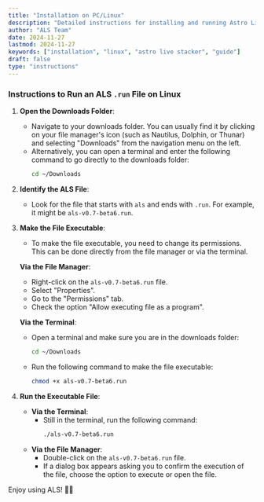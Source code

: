 ```yaml
---
title: "Installation on PC/Linux"
description: "Detailed instructions for installing and running Astro Live Stacker (ALS) on a Linux PC."
author: "ALS Team"
date: 2024-11-27
lastmod: 2024-11-27
keywords: ["installation", "linux", "astro live stacker", "guide"]
draft: false
type: "instructions"
---
```



<div class="content-wrapper">
  <!-- markdown content start -->

### Instructions to Run an ALS `.run` File on Linux

1. **Open the Downloads Folder**:
   - Navigate to your downloads folder. You can usually find it by clicking on your file manager's icon (such as Nautilus, Dolphin, or Thunar) and selecting "Downloads" from the navigation menu on the left.
   - Alternatively, you can open a terminal and enter the following command to go directly to the downloads folder:
     ```bash
     cd ~/Downloads
     ```

2. **Identify the ALS File**:
   - Look for the file that starts with `als` and ends with `.run`. For example, it might be `als-v0.7-beta6.run`.

3. **Make the File Executable**:
   - To make the file executable, you need to change its permissions. This can be done directly from the file manager or via the terminal.
   
   **Via the File Manager**:
     - Right-click on the `als-v0.7-beta6.run` file.
     - Select "Properties".
     - Go to the "Permissions" tab.
     - Check the option "Allow executing file as a program".

   **Via the Terminal**:
     - Open a terminal and make sure you are in the downloads folder:
       ```bash
       cd ~/Downloads
       ```
     - Run the following command to make the file executable:
       ```bash
       chmod +x als-v0.7-beta6.run
       ```

4. **Run the Executable File**:
   - **Via the Terminal**:
     - Still in the terminal, run the following command:
       ```bash
       ./als-v0.7-beta6.run
       ```
   - **Via the File Manager**:
     - Double-click on the `als-v0.7-beta6.run` file.
     - If a dialog box appears asking you to confirm the execution of the file, choose the option to execute or open the file.

Enjoy using ALS! 🚀✨

  <!-- markdown content end -->
</div>
